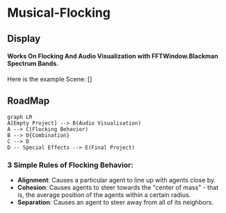 # Musical-Flocking
## Display
#### Works On Flocking And Audio Visualization with FFTWindow.Blackman Spectrum Bands.
Here is the example Scene:
[]
## RoadMap
```mermaid
graph LR
A[Empty Project] --> B(Audio Visualisation)
A --> C(Flocking Behavior)
B --> D{Combination}
C --> D
D -- Special Effects --> E(Final Project)
```
### 3 Simple Rules of Flocking Behavior:  
- **Alignment**:  Causes a particular agent to line up with agents close by.
- **Cohesion**:  Causes agents to steer towards the "center of mass" - that is, the 	   average position of the agents within a certain radius.
- **Separation**:  Causes an agent to steer away from all of its neighbors.
